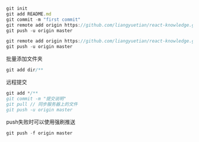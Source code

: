 ```js
git init
git add README.md
git commit -m "first commit"
git remote add origin https://github.com/liangyuetian/react-knowledge.git
git push -u origin master
```


```js
git remote add origin https://github.com/liangyuetian/react-knowledge.git
git push -u origin master
```

批量添加文件夹
```js
git add dir/**
```
远程提交
```js
git add */**
git commit -m "提交说明"
git pull // 同步服务器上的文件
git push -u origin master

```

push失败时可以使用强刷推送
```js
git push -f origin master
```